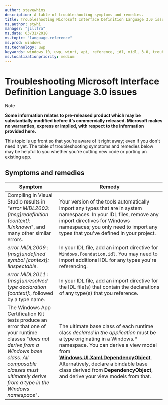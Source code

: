 ```yaml
---
author: stevewhims
description: A table of troubleshooting symptoms and remedies.
title: Troubleshooting Microsoft Interface Definition Language 3.0 issues
ms.author: stwhi
manager: "jillfra"
ms.date: 03/31/2018
ms.topic: "language-reference"
ms.prod: windows
ms.technology: uwp
keywords: windows 10, uwp, winrt, api, reference, idl, midl, 3.0, troubleshooting
ms.localizationpriority: medium
---
```


# Troubleshooting Microsoft Interface Definition Language 3.0 issues
> [!NOTE]
> **Some information relates to pre-released product which may be substantially modified before it’s commercially released. Microsoft makes no warranties, express or implied, with respect to the information provided here.**

This topic is up front so that you're aware of it right away; even if you don't need it yet. The table of troubleshooting symptoms and remedies below may be helpful to you whether you're cutting new code or porting an existing app.

## Symptoms and remedies
| Symptom | Remedy |
|---------|--------|
| Compiling in Visual Studio results in "*error MIDL2003: [msg]redefinition [context]: IUnknown*", and many other similar errors. | Your version of the tools automatically import any types that are in system namespaces. In your IDL files, remove any import directives for Windows namespaces; you only need to import any types that you've defined in your project. |
| *error MIDL2009 : [msg]undefined symbol [context]: IInspectable*. | In your IDL file, add an import directive for `Windows.Foundation.idl`. You may need to import additional IDL for any types you're referencing. |
| *error MIDL2011 : [msg]unresolved type declaration [context]:*, followed by a type name. | In your IDL file, add an import directive for the IDL file(s) that contain the declarations of any type(s) that you reference. |
| The Windows App Certification Kit tests produce an error that one of your runtime classes "*does not derive from a Windows base class. All composable classes must ultimately derive from a type in the Windows namespace*".|The ultimate base class of each runtime class *declared in the application* must be a type originating in a Windows.* namespace. You can derive a view model from [**Windows.UI.Xaml.DependencyObject**](/uwp/api/windows.ui.xaml.dependencyobject). Alternatively, declare a bindable base class derived from **DependencyObject**, and derive your view models from that.|
